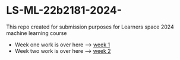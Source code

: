 # LS-ML-22b2181-2024-
This repo created for submission purposes for Learners space 2024 machine learning course
- Week one work is over here --> [week 1](https://github.com/Galacterzz/LS-ML-22b2181-2024-/tree/b471187a28a0836e7babf7fa0eb653fb0ea266dc/Week%201)
- Week two work is over here --> [week 2]()
